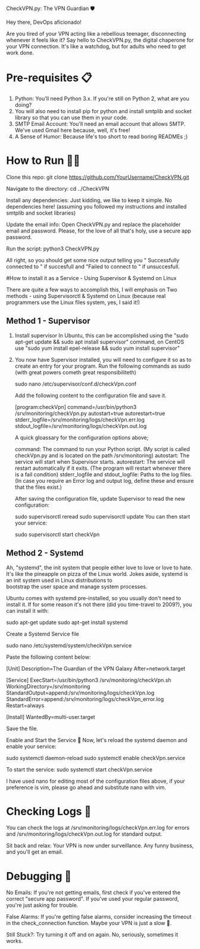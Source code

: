CheckVPN.py: The VPN Guardian 🛡️

Hey there, DevOps aficionado! 

Are you tired of your VPN acting like a rebellious teenager, disconnecting whenever it feels like it? Say hello to CheckVPN.py, the digital chaperone for your VPN connection. It's like a watchdog, but for adults who need to get work done.

# Pre-requisites 📋

1. Python: You'll need Python 3.x. If you're still on Python 2, what are you doing?
2. You will also need to install pip for python and install smtplib and socket library so that you can use them in your code.
3. SMTP Email Account: You'll need an email account that allows SMTP. We've used Gmail here because, well, it's free!
4. A Sense of Humor: Because life's too short to read boring READMEs ;)

# How to Run 🏃‍♂️

Clone this repo: git clone https://github.com/YourUsername/CheckVPN.git

Navigate to the directory: cd ../CheckVPN

Install any dependencies: Just kidding, we like to keep it simple. No dependencies here! (assuming you followed my instructions and installed smtplib and socket libraries)

Update the email info: Open CheckVPN.py and replace the placeholder email and password. Please, for the love of all that's holy, use a secure app password.

Run the script: python3 CheckVPN.py

All right, so you should get some nice output telling you " Successfully connected to <HOST> <PORT>" if succesfull and "Failed to connect to <HOST> <PORT>" if unsuccesfull.

#How to install it as a Service - Using Supervisor & Systemd on Linux

There are quite a few ways to accomplish this, I will emphasis on Two methods - using Supervisorctl  & Systemd on Linux (because real programmers use the Linux files system, yes, I said it!)
    
## Method 1 - Supervisor
1. Install supervisor
   In Ubuntu, this can be accomplished using the "sudo apt-get update && sudo apt install supervisor" command, on CentOS use "sudo yum install epel-release && sudo yum install supervisor"

2. You now have Supervisor installed, you will need to configure it so as to create an entry for your program. Run the following commands as sudo (with great powers cometh great responsibiliteth)

   sudo nano /etc/supervisor/conf.d/checkVpn.conf

   Add the following content to the configuration file and save it.

    [program:checkVpn]
    command=/usr/bin/python3 /srv/monitoring/checkVpn.py
    autostart=true
    autorestart=true
    stderr_logfile=/srv/monitoring/logs/checkVpn.err.log
    stdout_logfile=/srv/monitoring/logs/checkVpn.out.log

    A quick gloassary for the configuration options above;

   command: The command to run your Python script. (My script is called checkVpn.py and is located on the path /srv/monitoring)
   autostart: The service will start when Supervisor starts.
   autorestart: The service will restart automatically if it exits. (The program will restart whenever there is a fail condition)
   stderr_logfile and stdout_logfile: Paths to the log files. (In case you require an Error log and output log, define these and ensure that the files exist.)

   After saving the configuration file, update Supervisor to read the new configuration:


   sudo supervisorctl reread
   sudo supervisorctl update
   You can then start your service:


   sudo supervisorctl start checkVpn

 ## Method 2 - Systemd

   Ah, "systemd", the init system that people either love to love or love to hate.
   It's like the pineapple on pizza of the Linux world. Jokes aside, systemd is an init system used in Linux distributions to     
   bootstrap the user space and manage system processes.

   Ubuntu comes with systemd pre-installed, so you usually don't need to install it. If for some reason it's not there (did you time-travel to 2009?), you can install it with:


   sudo apt-get update
   sudo apt-get install systemd

   Create a Systemd Service file

   sudo nano /etc/systemd/system/checkVpn.service

   Paste the following content below:

   [Unit]
   Description=The Guardian of the VPN Galaxy
   After=network.target

   [Service]
   ExecStart=/usr/bin/python3 /srv/monitoring/checkVpn.sh
   WorkingDirectory=/srv/monitoring
   StandardOutput=append:/srv/monitoring/logs/checkVpn.log
   StandardError=append:/srv/monitoring/logs/checkVpn_error.log
   Restart=always

   [Install]
   WantedBy=multi-user.target

   Save the file.

   Enable and Start the Service 🚀
   Now, let's reload the systemd daemon and enable your service:

   sudo systemctl daemon-reload
   sudo systemctl enable checkVpn.service
   
   To start the service:
   sudo systemctl start checkVpn.service

   I have used nano for editing most of the configuration files above, if your preference is vim, please go ahead and substitute nano with vim.
   
# Checking Logs 🌳

You can check the logs at /srv/monitoring/logs/checkVpn.err.log for errors and /srv/monitoring/logs/checkVpn.out.log for standard output.

Sit back and relax: Your VPN is now under surveillance. Any funny business, and you'll get an email.

# Debugging 🐛

No Emails: If you're not getting emails, first check if you've entered the correct "secure app password". If you've used your regular password, you're just asking for trouble.

False Alarms: If you're getting false alarms, consider increasing the timeout in the check_connection function. Maybe your VPN is just a slow 🐌.

Still Stuck?: Try turning it off and on again. No, seriously, sometimes it works.



